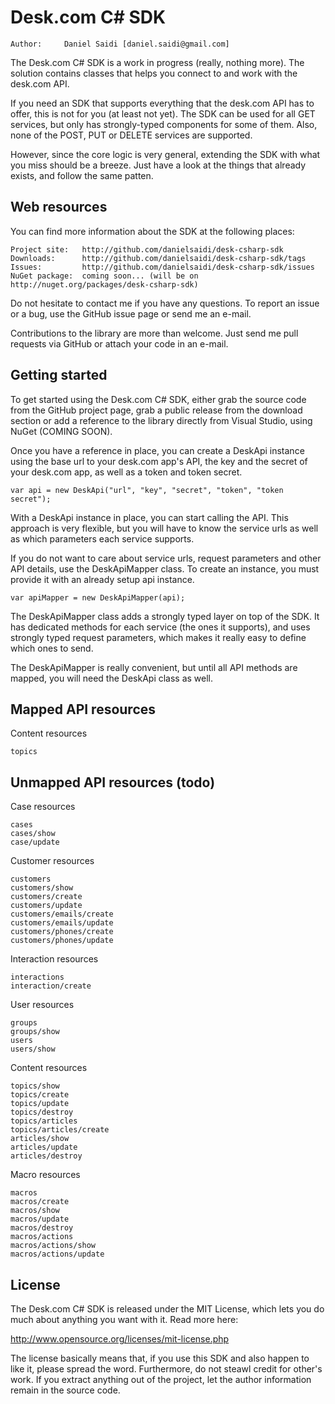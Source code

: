 Desk.com C# SDK
===============

	Author:		Daniel Saidi [daniel.saidi@gmail.com]

The Desk.com C# SDK is a work in progress (really, nothing more). The
solution contains classes that helps you connect to and work with the
desk.com API.

If you need an SDK that supports everything that the desk.com API has
to offer, this is not for you (at least not yet). The SDK can be used
for all GET services, but only has strongly-typed components for some
of them. Also, none of the POST, PUT or DELETE services are supported.

However, since the core logic is very general, extending the SDK with
what you miss should be a breeze. Just have a look at the things that
already exists, and follow the same patten.


Web resources
-------------

You can find more information about the SDK at the following places:

	Project site:	http://github.com/danielsaidi/desk-csharp-sdk
	Downloads:		http://github.com/danielsaidi/desk-csharp-sdk/tags
	Issues:			http://github.com/danielsaidi/desk-csharp-sdk/issues
	NuGet package:	coming soon... (will be on http://nuget.org/packages/desk-csharp-sdk)

Do not hesitate to contact me if you have any questions. To report an
issue or a bug, use the GitHub issue page or send me an e-mail.

Contributions to the library are more than welcome. Just send me pull
requests via GitHub or attach your code in an e-mail.


Getting started
---------------

To get started using the Desk.com C# SDK, either grab the source code
from the GitHub project page, grab a public release from the download
section or add a reference to the library directly from Visual Studio,
using NuGet (COMING SOON).

Once you have a reference in place, you can create a DeskApi instance
using the base url to your desk.com app's API, the key and the secret
of your desk.com app, as well as a token and token secret.

	var api = new DeskApi("url", "key", "secret", "token", "token secret");

With a DeskApi instance in place, you can start calling the API. This
approach is very flexible, but you will have to know the service urls
as well as which parameters each service supports.

If you do not want to care about service urls, request parameters and
other API details, use the DeskApiMapper class. To create an instance,
you must provide it with an already setup api instance.

	var apiMapper = new DeskApiMapper(api);

The DeskApiMapper class adds a strongly typed layer on top of the SDK.
It has dedicated methods for each service (the ones it supports), and
uses strongly typed request parameters, which makes it really easy to
define which ones to send.

The DeskApiMapper is really convenient, but until all API methods are
mapped, you will need the DeskApi class as well.


Mapped API resources
--------------------

Content resources

	topics 



Unmapped API resources (todo)
-----------------------------

Case resources

	cases 
	cases/show 
	case/update 

Customer resources

	customers 
	customers/show 
	customers/create 
	customers/update 
	customers/emails/create 
	customers/emails/update 
	customers/phones/create 
	customers/phones/update 

Interaction resources

	interactions 
	interaction/create 

User resources

	groups 
	groups/show 
	users 
	users/show 

Content resources

	topics/show 
	topics/create 
	topics/update 
	topics/destroy 
	topics/articles 
	topics/articles/create 
	articles/show 
	articles/update 
	articles/destroy 

Macro resources

	macros 
	macros/create 
	macros/show 
	macros/update 
	macros/destroy 
	macros/actions 
	macros/actions/show 
	macros/actions/update 


License
-------

The Desk.com C# SDK is released under the MIT License, which lets you
do much about anything you want with it. Read more here:

http://www.opensource.org/licenses/mit-license.php

The license basically means that, if you use this SDK and also happen
to like it, please spread the word. Furthermore, do not steawl credit
for other's work. If you extract anything out of the project, let the
author information remain in the source code.

